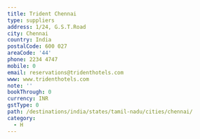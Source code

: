 ```yaml
---
title: Trident Chennai
type: suppliers
address: 1/24, G.S.T.Road
city: Chennai
country: India
postalCode: 600 027
areaCode: '44'
phone: 2234 4747
mobile: 0
email: reservations@tridenthotels.com
www: www.tridenthotels.com
note: ''
bookThrough: 0
currency: INR
gstType: 0
path: /destinations/india/states/tamil-nadu/cities/chennai/
category:
  - H
---
```


